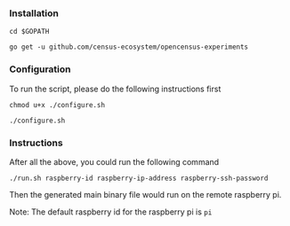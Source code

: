 ### Installation 

`cd $GOPATH` 

`go get -u github.com/census-ecosystem/opencensus-experiments`

### Configuration 
To run the script, please do the following instructions first 

`chmod u+x ./configure.sh` 

`./configure.sh`

### Instructions 
After all the above, you could run the following command 

`./run.sh raspberry-id raspberry-ip-address raspberry-ssh-password` 

Then the generated main binary file would run on the remote raspberry pi. 

Note: The default raspberry id for the raspberry pi is `pi` 
